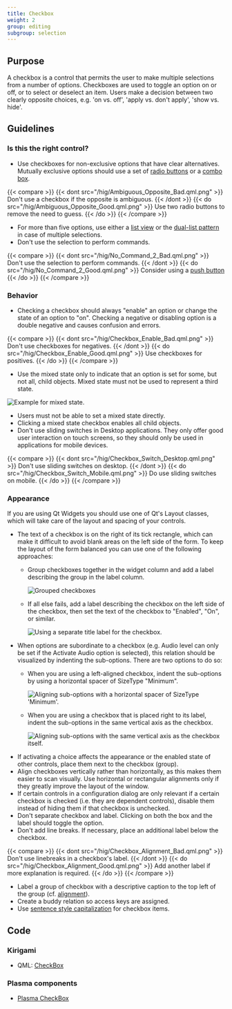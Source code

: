 ```yaml
---
title: Checkbox
weight: 2
group: editing
subgroup: selection
---
```


Purpose
-------

A checkbox is a control that permits the user to make multiple
selections from a number of options. Checkboxes are used to toggle an
option on or off, or to select or deselect an item. Users make a
decision between two clearly opposite choices, e.g. 'on vs. off',
'apply vs. don't apply', 'show vs. hide'.

Guidelines
----------

### Is this the right control?

-   Use checkboxes for non-exclusive options that have clear
    alternatives. Mutually exclusive options should use a set of
    [radio buttons](../radiobutton) or a [combo box](../combobox).

{{< compare >}}
{{< dont src="/hig/Ambiguous_Opposite_Bad.qml.png" >}}
Don't use a checkbox if the opposite is ambiguous.
{{< /dont >}}
{{< do src="/hig/Ambiguous_Opposite_Good.qml.png" >}}
Use two radio buttons to remove the need to guess.
{{< /do >}}
{{< /compare >}}

-   For more than five options, use either a
    [list view](../list) or the [dual-list pattern](/hig/patterns-content/duallist)
    in case of multiple selections.
-   Don't use the selection to perform commands.

{{< compare >}}
{{< dont src="/hig/No_Command_2_Bad.qml.png" >}}
Don't use the selection to perform commands.
{{< /dont >}}
{{< do src="/hig/No_Command_2_Good.qml.png" >}}
Consider using a [push button](../../navigation/pushbutton)
{{< /do >}}
{{< /compare >}}

### Behavior

-   Checking a checkbox should always "enable" an option or change the
    state of an option to "on". Checking a negative or disabling
    option is a double negative and causes confusion and errors.

{{< compare >}}
{{< dont src="/hig/Checkbox_Enable_Bad.qml.png" >}}
Don't use checkboxes for negatives.
{{< /dont >}}
{{< do src="/hig/Checkbox_Enable_Good.qml.png" >}}
Use checkboxes for positives.
{{< /do >}}
{{< /compare >}}

-   Use the mixed state only to indicate that an option is set for some,
    but not all, child objects. Mixed state must not be used to
    represent a third state.

![Example for mixed state.](/hig/Checkbox_Mixed_State.qml.png)

-   Users must not be able to set a mixed state directly.
-   Clicking a mixed state checkbox enables all child objects.
-   Don't use sliding switches in Desktop applications. They only offer
    good user interaction on touch screens, so they should only be used
    in applications for mobile devices.

{{< compare >}}
{{< dont src="/hig/Checkbox_Switch_Desktop.qml.png" >}}
Don't use sliding switches on desktop.
{{< /dont >}}
{{< do src="/hig/Checkbox_Switch_Mobile.qml.png" >}}
Do use sliding switches on mobile.
{{< /do >}}
{{< /compare >}}

### Appearance

If you are using Qt Widgets you should use one of Qt's Layout classes,
which will take care of the layout and spacing of your controls.

-   The text of a checkbox is on the right of its tick rectangle, which
    can make it difficult to avoid blank areas on the left side of the
    form. To keep the layout of the form balanced you can use one of the
    following approaches:
    -   Group checkboxes together in the widget column and add a label
        describing the group in the label column.

        ![Grouped checkboxes](/hig/Grouped_checkboxes.qml.png)

    -   If all else fails, add a label describing the checkbox on the
        left side of the checkbox, then set the text of the checkbox to
        "Enabled", "On", or similar.

        ![Using a separate title label for the checkbox.](/hig/Checkbox_separate_label.qml.png)
-   When options are subordinate to a checkbox (e.g. Audio level can
    only be set if the Activate Audio option is selected), this relation
    should be visualized by indenting the sub-options. There are two
    options to do so:
    -   When you are using a left-aligned checkbox, indent the
        sub-options by using a horizontal spacer of SizeType
        "Minimum".

        ![Aligning sub-options with a horizontal spacer of SizeType 'Minimum'.](/hig/Suboption_spacer.qml.png)

    -   When you are using a checkbox that is placed right to its label,
        indent the sub-options in the same vertical axis as the
        checkbox.

        ![Aligning sub-options with the same vertical axis as the
        checkbox itself.](/hig/Suboption_right.qml.png)
-   If activating a choice affects the appearance or the enabled state
    of other controls, place them next to the checkbox (group).
-   Align checkboxes vertically rather than horizontally, as this makes
    them easier to scan visually. Use horizontal or rectangular
    alignments only if they greatly improve the layout of the window.
-   If certain controls in a configuration dialog are only relevant if a
    certain checkbox is checked (i.e. they are dependent controls),
    disable them instead of hiding them if that checkbox is unchecked.
-   Don't separate checkbox and label. Clicking on both the box and the
    label should toggle the option.
-   Don't add line breaks. If necessary, place an additional label
    below the checkbox.

{{< compare >}}
{{< dont src="/hig/Checkbox_Alignment_Bad.qml.png" >}}
Don't use linebreaks in a checkbox's label.
{{< /dont >}}
{{< do src="/hig/Checkbox_Alignment_Good.qml.png" >}}
Add another label if more explanation is required.
{{< /do >}}
{{< /compare >}}

-   Label a group of checkbox with a descriptive caption to the top left
    of the group (cf. [alignment](/hig/layout/alignment)).
-   Create a buddy relation so access keys are assigned.
-   Use [sentence style capitalization](/hig/style/writing/capitalization)
    for checkbox items.

Code
----

### Kirigami

- QML: [CheckBox](https://doc.qt.io/qt-5/qml-qtquick-controls-checkbox.html)

### Plasma components

- [Plasma CheckBox](docs:plasma;org::kde::plasma::components::CheckBox)
